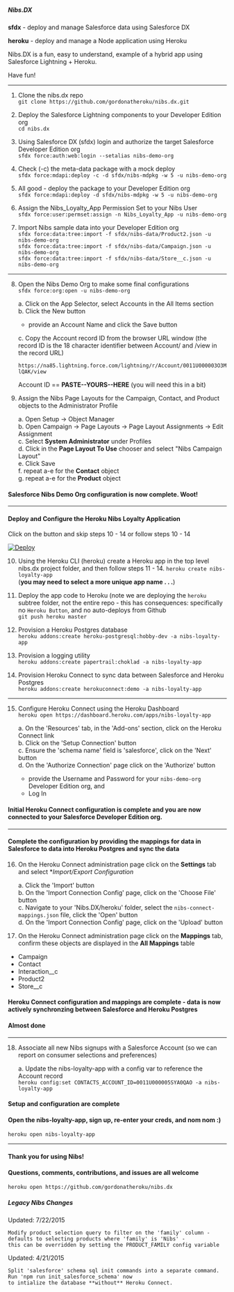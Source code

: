 ##### Nibs.DX

**sfdx** - deploy and manage Salesforce data using Salesforce DX

**heroku** - deploy and manage a Node application using Heroku

Nibs.DX is a fun, easy to understand, example of a hybrid app using Salesforce Lightning + Heroku.

Have fun!

---
1. Clone the nibs.dx repo  
`git clone https://github.com/gordonatheroku/nibs.dx.git`

2. Deploy the Salesforce Lightning components to your Developer Edition org  
`cd nibs.dx`  

3. Using Salesforce DX (sfdx) login and authorize the target Salesforce Developer Edition org  
`sfdx force:auth:web:login --setalias nibs-demo-org`

4. Check (-c) the meta-data package with a mock deploy  
`sfdx force:mdapi:deploy -c -d sfdx/nibs-mdpkg -w 5 -u nibs-demo-org`

5. All good - deploy the package to your Developer Edition org  
`sfdx force:mdapi:deploy -d sfdx/nibs-mdpkg -w 5 -u nibs-demo-org`

6. Assign the Nibs_Loyalty_App Permission Set to your Nibs User  
`sfdx force:user:permset:assign -n Nibs_Loyalty_App -u nibs-demo-org`

7. Import Nibs sample data into your Developer Edition org  
`sfdx force:data:tree:import -f sfdx/nibs-data/Product2.json -u nibs-demo-org`  
`sfdx force:data:tree:import -f sfdx/nibs-data/Campaign.json -u nibs-demo-org`  
`sfdx force:data:tree:import -f sfdx/nibs-data/Store__c.json -u nibs-demo-org`

---
8. Open the Nibs Demo Org to make some final configurations  
`sfdx force:org:open -u nibs-demo-org`  

    a. Click on the App Selector, select Accounts in the All Items section  
    b. Click the New button  
    - provide an Account Name and click the Save button  
    
    c. Copy the Account record ID from the browser URL window (the record ID is the 18 character identifier between Account/ and /view in the record URL)
    
    `https://na85.lightning.force.com/lightning/r/Account/0011U000003O3MlQAK/view`

    Account ID == **PASTE--YOURS--HERE** (you will need this in a bit)

9. Assign the Nibs Page Layouts for the Campaign, Contact, and Product objects to the Administrator Profile  

    a. Open Setup -> Object Manager  
    b. Open Campaign -> Page Layouts -> Page Layout Assignments -> Edit Assignment  
    c. Select **System Administrator** under Profiles  
    d. Click in the **Page Layout To Use** chooser and select "Nibs Campaign Layout"  
    e. Click Save  
    f. repeat a-e for the **Contact** object  
    g. repeat a-e for the **Product** object

#### Salesforce Nibs Demo Org configuration is now complete. Woot!

--- 

#### Deploy and Configure the Heroku Nibs Loyalty Application

Click on the button and skip steps 10 - 14 or follow steps 10 - 14

[![Deploy](https://www.herokucdn.com/deploy/button.png)](https://heroku.com/deploy)

10. Using the Heroku CLI (heroku) create a Heroku app in the top level nibs.dx project folder, and then follow steps 11 - 14.
`heroku create nibs-loyalty-app`  
(**you may need to select a more unique app name . . .**)

11. Deploy the app code to Heroku (note we are deploying the `heroku` subtree folder, not the entire repo - this has consequences: specifically no `Heroku Button`, and no auto-deploys from Github  
`git push heroku master` 

12. Provision a Heroku Postgres database  
`heroku addons:create heroku-postgresql:hobby-dev -a nibs-loyalty-app`

13. Provision a logging utility  
`heroku addons:create papertrail:choklad -a nibs-loyalty-app`

14. Provision Heroku Connect to sync data between Salesforce and Heroku Postgres  
`heroku addons:create herokuconnect:demo -a nibs-loyalty-app`

---
15. Configure Heroku Connect using the Heroku Dashboard  
`heroku open https://dashboard.heroku.com/apps/nibs-loyalty-app`

    a. On the 'Resources' tab, in the 'Add-ons' section, click on the Heroku Connect link  
    b. Click on the 'Setup Connection' button  
    c. Ensure the 'schema name' field is 'salesforce', click on the 'Next' button  
    d. On the 'Authorize Connection' page click on the 'Authorize' button  
    - provide the Username and Password for your `nibs-demo-org` Developer Edition org, and
    - Log In

#### Initial Heroku Connect configuration is complete and you are now connected to your Salesforce Developer Edition org. 
---
#### Complete the configuration by providing the mappings for data in Salesforce to data into Heroku Postgres and sync the data

16. On the Heroku Connect administration page click on the **Settings** tab and select **Import/Export Configuration*

    a. Click the 'Import' button  
    b. On the 'Import Connection Config' page, click on the 'Choose File' button  
    c. Navigate to your 'Nibs.DX/heroku' folder, select the `nibs-connect-mappings.json` file, click the 'Open' button  
    d. On the 'Import Connection Config' page, click on the 'Upload' button

17. On the Heroku Connect administration page click on the **Mappings** tab, confirm these objects are displayed in the **All Mappings** table  

- Campaign
- Contact
- Interaction__c
- Product2
- Store__c

#### Heroku Connect configuration and mappings are complete - data is now actively synchronzing between Salesforce and Heroku Postgres
#### Almost done

---
18. Associate all new Nibs signups with a Salesforce Account (so we can report on consumer selections and preferences)

    a. Update the nibs-loyalty-app with a config var to reference the Account record  
    `heroku config:set CONTACTS_ACCOUNT_ID=0011U000005SYA0QAO -a nibs-loyalty-app`

#### Setup and configuration are complete

#### Open the nibs-loyalty-app, sign up, re-enter your creds, and nom nom :)

`heroku open nibs-loyalty-app`

---
#### Thank you for using Nibs!
#### Questions, comments, contributions, and issues are all welcome

`heroku open https://github.com/gordonatheroku/nibs.dx`

##### Legacy Nibs Changes

Updated: 7/22/2015

    Modify product selection query to filter on the 'family' column - defaults to selecting products where 'family' is 'Nibs' - 
    this can be overridden by setting the PRODUCT_FAMILY config variable
    
Updated: 4/21/2015

    Split 'salesforce' schema sql init commands into a separate command. Run 'npm run init_salesforce_schema' now
    to intialize the database **without** Heroku Connect.
    
